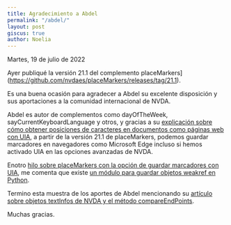 ```yaml
---
title: Agradecimiento a Abdel
permalink: "/abdel/"
layout: post
giscus: true
author: Noelia
---
```


<footer>Martes, 19 de julio de 2022</footer>

Ayer publiqué la versión 21.1 del complemento placeMarkers](https://github.com/nvdaes/placeMarkers/releases/tag/21.1).

Es una buena ocasión para agradecer a Abdel su excelente disposición y sus aportaciones a la comunidad internacional de NVDA.

Abdel es autor de complementos como dayOfTheWeek, sayCurrentKeyboardLanguage y otros, y gracias a su [explicación sobre cómo obtener posiciones de caracteres en documentos como páginas web con UIA](https://nvda-addons.groups.io/g/nvda-addons/topic/92180054), a partir de la versión 21.1 de placeMarkers, podemos guardar marcadores en navegadores como Microsoft Edge incluso si hemos activado UIA en las opciones avanzadas de NVDA.

Enotro [hilo sobre placeMarkers con la opción de guardar marcadores con UIA](https://nvda-addons.groups.io/g/nvda-addons/topic/92291955), me comenta que existe [un módulo para guardar objetos weakref en Python](https://stackoverflow.com/questions/23644920/pickling-weakref-in-python).

Termino esta muestra de los aportes de Abdel mencionando su [artículo sobre objetos textInfos de NVDA y el método compareEndPoints](https://github.com/nvdaaddons/nvdaaddons.github.io/wiki/compareEndPoints).

Muchas gracias.
